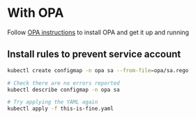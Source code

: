 # With OPA

Follow [OPA instructions](https://www.openpolicyagent.org/docs/kubernetes-admission-control.html) to install OPA and get it up and running

## Install rules to prevent service account

```bash
kubectl create configmap -n opa sa --from-file=opa/sa.rego

# Check there are no errors reported
kubectl describe configmap -n opa sa

# Try applying the YAML again
kubectl apply -f this-is-fine.yaml
```
